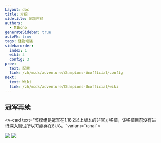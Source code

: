 ```yaml
---
Layout: doc
title: 介绍
sidetitle: 冠军再续
authors:
  - M1hono
generateSidebar: true
autoPN: true
tags: 怪物增强
sidebarorder:
  index: 1
  wiki: 2
  config: 3
prev:
  text: 配置
  link: /zh/mods/adventure/Champions-Unofficial/config
next:
  text: Wiki
  link: /zh/mods/adventure/Champions-Unofficial/wiki
---
```


## 冠军再续

<v-card text="该模组是冠军在1.18.2以上版本的非官方移植，该移植目前没有进行深入测试所以可能存在BUG。"variant="tonal"></v-card>

<Carousel :cycle="true" :interval="2800">
    <img src="https://docs.mihono.cn/mods/adventure/champions-unofficial/1.png">
    <img src="https://docs.mihono.cn/mods/adventure/champions-unofficial/2.png">
  </Carousel>
